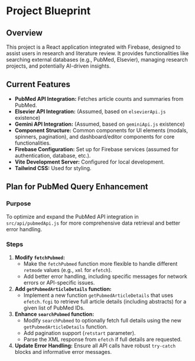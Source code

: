 # Project Blueprint

## Overview
This project is a React application integrated with Firebase, designed to assist users in research and literature review. It provides functionalities like searching external databases (e.g., PubMed, Elsevier), managing research projects, and potentially AI-driven insights.

## Current Features
*   **PubMed API Integration:** Fetches article counts and summaries from PubMed.
*   **Elsevier API Integration:** (Assumed, based on `elsevierApi.js` existence)
*   **Gemini API Integration:** (Assumed, based on `geminiApi.js` existence)
*   **Component Structure:** Common components for UI elements (modals, spinners, pagination), and dashboard/editor components for core functionalities.
*   **Firebase Configuration:** Set up for Firebase services (assumed for authentication, database, etc.).
*   **Vite Development Server:** Configured for local development.
*   **Tailwind CSS:** Used for styling.

## Plan for PubMed Query Enhancement

### Purpose
To optimize and expand the PubMed API integration in `src/api/pubmedApi.js` for more comprehensive data retrieval and better error handling.

### Steps
1.  **Modify `fetchPubmed`:**
    *   Make the `fetchPubmed` function more flexible to handle different `retmode` values (e.g., `xml` for `efetch`).
    *   Add better error handling, including specific messages for network errors or API-specific issues.
2.  **Add `getPubmedArticleDetails` function:**
    *   Implement a new function `getPubmedArticleDetails` that uses `efetch.fcgi` to retrieve full article details (including abstracts) for a given list of PubMed IDs.
3.  **Enhance `searchPubmed` function:**
    *   Modify `searchPubmed` to optionally fetch full details using the new `getPubmedArticleDetails` function.
    *   Add pagination support (`retstart` parameter).
    *   Parse the XML response from `efetch` if full details are requested.
4.  **Update Error Handling:** Ensure all API calls have robust `try-catch` blocks and informative error messages.
